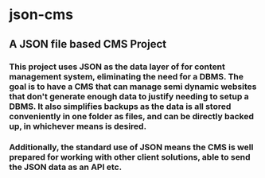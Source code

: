 # json-cms
## A JSON file based CMS Project
### This project uses JSON as the data layer of for content management system, eliminating the need for a DBMS. The goal is to have a CMS that can manage semi dynamic websites that don't generate enough data to justify needing to setup a DBMS. It also simplifies backups as the data is all stored conveniently in one folder as files, and can be directly backed up, in whichever means is desired.
### Additionally, the standard use of JSON means the CMS is well prepared for working with other client solutions, able to send the JSON data as an API etc.
